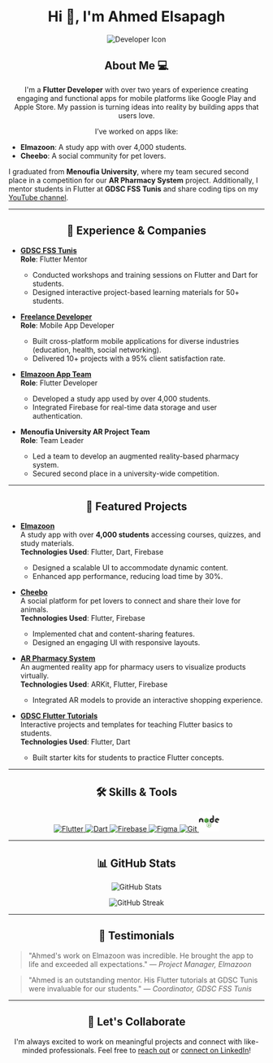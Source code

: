 <h1 align="center">Hi 👋, I'm Ahmed Elsapagh</h1>

<p align="center">
  <img src="https://cdn-icons-png.flaticon.com/512/3242/3242257.png" width="150" alt="Developer Icon">
</p>

<h2 align="center">About Me 💻</h2>
<p align="center">
  I'm a <strong>Flutter Developer</strong> with over two years of experience creating engaging and functional apps for mobile platforms like Google Play and Apple Store. My passion is turning ideas into reality by building apps that users love.  
</p>
<p align="center">
  I’ve worked on apps like:
  <ul>
    <li><strong>Elmazoon</strong>: A study app with over 4,000 students.</li>
    <li><strong>Cheebo</strong>: A social community for pet lovers.</li>
  </ul>
  I graduated from <strong>Menoufia University</strong>, where my team secured second place in a competition for our <strong>AR Pharmacy System</strong> project. Additionally, I mentor students in Flutter at <strong>GDSC FSS Tunis</strong> and share coding tips on my <a href="https://www.youtube.com/@ahmed_elsapagh" target="_blank">YouTube channel</a>.
</p>

---

<h2 align="center">🌟 Experience & Companies</h2>

- **[GDSC FSS Tunis](https://gdsc.community.dev/faculty-of-science-of-sfax/)**  
  **Role**: Flutter Mentor  
  - Conducted workshops and training sessions on Flutter and Dart for students.  
  - Designed interactive project-based learning materials for 50+ students.  

- **[Freelance Developer](https://ahmedelsapagh101.web.app/)**  
  **Role**: Mobile App Developer  
  - Built cross-platform mobile applications for diverse industries (education, health, social networking).  
  - Delivered 10+ projects with a 95% client satisfaction rate.  

- **[Elmazoon App Team](https://play.google.com/store/apps/details?id=com.elmazoon.app)**  
  **Role**: Flutter Developer  
  - Developed a study app used by over 4,000 students.  
  - Integrated Firebase for real-time data storage and user authentication.  

- **Menoufia University AR Project Team**  
  **Role**: Team Leader  
  - Led a team to develop an augmented reality-based pharmacy system.  
  - Secured second place in a university-wide competition.  

---

<h2 align="center">📱 Featured Projects</h2>

- **[Elmazoon](https://play.google.com/store/apps/details?id=com.elmazoon.app)**  
  A study app with over **4,000 students** accessing courses, quizzes, and study materials.  
  **Technologies Used**: Flutter, Dart, Firebase  
  - Designed a scalable UI to accommodate dynamic content.  
  - Enhanced app performance, reducing load time by 30%.  

- **[Cheebo](https://example.com)**  
  A social platform for pet lovers to connect and share their love for animals.  
  **Technologies Used**: Flutter, Firebase  
  - Implemented chat and content-sharing features.  
  - Designed an engaging UI with responsive layouts.  

- **[AR Pharmacy System](https://example.com)**  
  An augmented reality app for pharmacy users to visualize products virtually.  
  **Technologies Used**: ARKit, Flutter, Firebase  
  - Integrated AR models to provide an interactive shopping experience.  

- **[GDSC Flutter Tutorials](https://example.com)**  
  Interactive projects and templates for teaching Flutter basics to students.  
  **Technologies Used**: Flutter, Dart  
  - Built starter kits for students to practice Flutter concepts.  

---

<h2 align="center">🛠️ Skills & Tools</h2>
<p align="center">
  <a href="https://flutter.dev" target="_blank">
    <img src="https://www.vectorlogo.zone/logos/flutterio/flutterio-icon.svg" alt="Flutter" width="40" height="40">
  </a>
  <a href="https://dart.dev" target="_blank">
    <img src="https://www.vectorlogo.zone/logos/dartlang/dartlang-icon.svg" alt="Dart" width="40" height="40">
  </a>
  <a href="https://firebase.google.com/" target="_blank">
    <img src="https://www.vectorlogo.zone/logos/firebase/firebase-icon.svg" alt="Firebase" width="40" height="40">
  </a>
  <a href="https://www.figma.com/" target="_blank">
    <img src="https://www.vectorlogo.zone/logos/figma/figma-icon.svg" alt="Figma" width="40" height="40">
  </a>
  <a href="https://git-scm.com/" target="_blank">
    <img src="https://www.vectorlogo.zone/logos/git-scm/git-scm-icon.svg" alt="Git" width="40" height="40">
  </a>
  <a href="https://nodejs.org" target="_blank">
    <img src="https://raw.githubusercontent.com/devicons/devicon/master/icons/nodejs/nodejs-original-wordmark.svg" alt="Node.js" width="40" height="40">
  </a>
</p>

---

<h2 align="center">📊 GitHub Stats</h2>
<p align="center">
  <img src="https://github-readme-stats.vercel.app/api?username=ahmedelsapagh10&show_icons=true&theme=radical" alt="GitHub Stats">
</p>
<p align="center">
  <img src="https://github-readme-streak-stats.herokuapp.com/?user=ahmedelsapagh10&theme=radical" alt="GitHub Streak">
</p>

---

<h2 align="center">🌟 Testimonials</h2>

<blockquote>
  "Ahmed's work on Elmazoon was incredible. He brought the app to life and exceeded all expectations."  
  — <em>Project Manager, Elmazoon</em>
</blockquote>

<blockquote>
  "Ahmed is an outstanding mentor. His Flutter tutorials at GDSC Tunis were invaluable for our students."  
  — <em>Coordinator, GDSC FSS Tunis</em>
</blockquote>

---

<h2 align="center">🤝 Let's Collaborate</h2>
<p align="center">
  I'm always excited to work on meaningful projects and connect with like-minded professionals.  
  Feel free to <a href="mailto:ahmedelsapagh179@gmail.com">reach out</a> or <a href="https://linkedin.com/in/ahmed-elsapagh-aa8010220/" target="_blank">connect on LinkedIn</a>!
</p>
